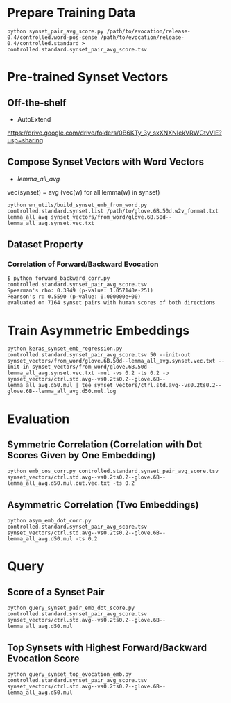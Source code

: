 # Prepare Training Data
```
python synset_pair_avg_score.py /path/to/evocation/release-0.4/controlled.word-pos-sense /path/to/evocation/release-0.4/controlled.standard > controlled.standard.synset_pair_avg_score.tsv
```

# Pre-trained Synset Vectors
## Off-the-shelf
- AutoExtend

https://drive.google.com/drive/folders/0B6KTy_3y_sxXNXNIekVRWGtvVlE?usp=sharing

## Compose Synset Vectors with Word Vectors
- _lemma_all_avg_

vec(synset) = avg (vec(w) for all lemma(w) in synset)
```
python wn_utils/build_synset_emb_from_word.py controlled.standard.synset.list /path/to/glove.6B.50d.w2v_format.txt lemma_all_avg synset_vectors/from_word/glove.6B.50d--lemma_all_avg.synset.vec.txt
```


## Dataset Property
### Correlation of Forward/Backward Evocation 
```
$ python forward_backward_corr.py controlled.standard.synset_pair_avg_score.tsv
Spearman's rho: 0.3849 (p-value: 1.057140e-251)
Pearson's r: 0.5590 (p-value: 0.000000e+00)
evaluated on 7164 synset pairs with human scores of both directions
```

# Train Asymmetric Embeddings
```
python keras_synset_emb_regression.py controlled.standard.synset_pair_avg_score.tsv 50 --init-out synset_vectors/from_word/glove.6B.50d--lemma_all_avg.synset.vec.txt --init-in synset_vectors/from_word/glove.6B.50d--lemma_all_avg.synset.vec.txt -mul -vs 0.2 -ts 0.2 -o synset_vectors/ctrl.std.avg--vs0.2ts0.2--glove.6B--lemma_all_avg.d50.mul | tee synset_vectors/ctrl.std.avg--vs0.2ts0.2--glove.6B--lemma_all_avg.d50.mul.log
```

# Evaluation
## Symmetric Correlation (Correlation with Dot Scores Given by One Embedding)
```
python emb_cos_corr.py controlled.standard.synset_pair_avg_score.tsv synset_vectors/ctrl.std.avg--vs0.2ts0.2--glove.6B--lemma_all_avg.d50.mul.out.vec.txt -ts 0.2
```
## Asymmetric Correlation (Two Embeddings)
```
python asym_emb_dot_corr.py controlled.standard.synset_pair_avg_score.tsv synset_vectors/ctrl.std.avg--vs0.2ts0.2--glove.6B--lemma_all_avg.d50.mul -ts 0.2
```

# Query
## Score of a Synset Pair
```
python query_synset_pair_emb_dot_score.py controlled.standard.synset_pair_avg_score.tsv synset_vectors/ctrl.std.avg--vs0.2ts0.2--glove.6B--lemma_all_avg.d50.mul
```
## Top Synsets with Highest Forward/Backward Evocation Score
```
python query_synset_top_evocation_emb.py controlled.standard.synset_pair_avg_score.tsv synset_vectors/ctrl.std.avg--vs0.2ts0.2--glove.6B--lemma_all_avg.d50.mul
```

